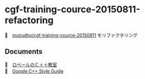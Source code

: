 # cgf-training-cource-20150811-refactoring

📖　[muzudho/cgf-training-cource-20150811](https://github.com/muzudho/cgf-training-cource-20150811) をリファクタリング  

## Documents

📖　[ロベールのＣ＋＋教室](http://www7b.biglobe.ne.jp/~robe/cpphtml/)  
📖　[Google C++ Style Guide](https://google.github.io/styleguide/cppguide.html)  
